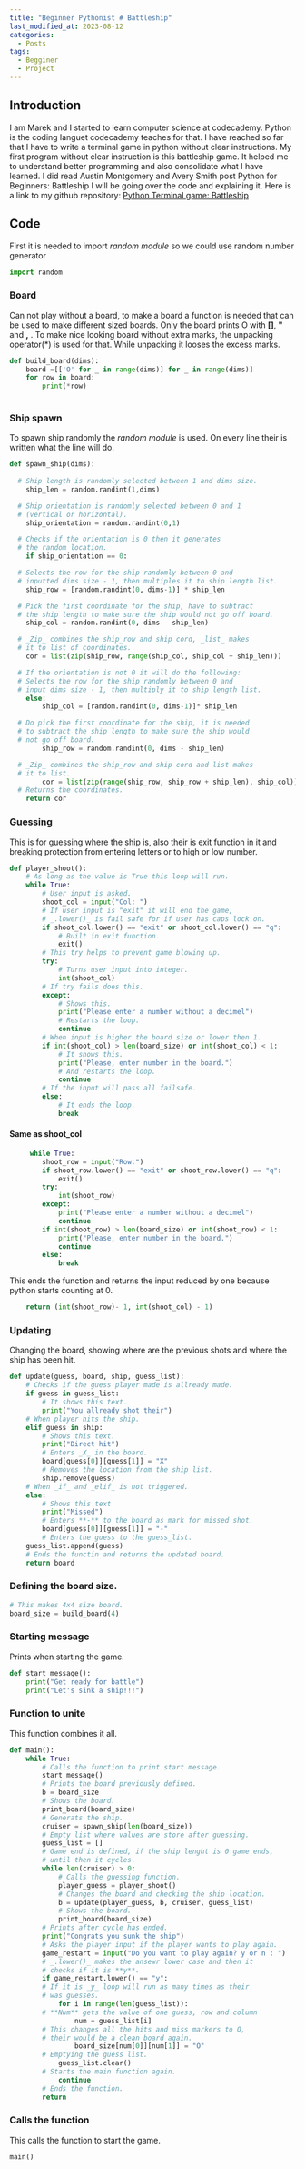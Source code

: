 ```yaml
---
title: "Beginner Pythonist # Battleship"
last_modified_at: 2023-08-12
categories:
  - Posts
tags:
  - Begginer
  - Project
---
```


## Introduction 

  I am Marek and I started to learn computer science at codecademy. Python is the coding languet codecademy teaches for that. I have reached so far that I have to write a terminal game in python without clear instructions. My first program without clear instruction is this battleship game. It helped me to understand better programming and also consolidate what I have learned. I did read Austin Montgomery and Avery Smith post Python for Beginners: Battleship
  I will be going over the code and explaining it.
  Here is a link to my github repository: [Python Terminal game: Battleship](https://github.com/MToome/Portfolio_Python_Battleship)

## Code

  First it is needed to import _random module_ so we could use random number generator
```python
import random
```

### Board

  Can not play without a board, to make a board a function is needed that can be used to make different sized boards. Only  the board prints O with **[]**, **"** and **,** . To make nice looking board without extra marks, the unpacking operator(*) is used for that. While unpacking it looses the excess marks.
```python
def build_board(dims):
    board =[['O' for _ in range(dims)] for _ in range(dims)]
    for row in board:
        print(*row)
       
```

### Ship spawn
  
  To spawn ship randomly the _random module_ is used. On every line their is written what the line will do.
```python
def spawn_ship(dims):
   
  # Ship length is randomly selected between 1 and dims size. 
    ship_len = random.randint(1,dims)

  # Ship orientation is randomly selected between 0 and 1
  # (vertical or horizontal).  
    ship_orientation = random.randint(0,1)

  # Checks if the orientation is 0 then it generates 
  # the random location.
    if ship_orientation == 0:

  # Selects the row for the ship randomly between 0 and 
  # inputted dims size - 1, then multiples it to ship length list.
    ship_row = [random.randint(0, dims-1)] * ship_len

  # Pick the first coordinate for the ship, have to subtract 
  # the ship length to make sure the ship would not go off board.
    ship_col = random.randint(0, dims - ship_len)

  # _Zip_ combines the ship_row and ship cord, _list_ makes 
  # it to list of coordinates.
    cor = list(zip(ship_row, range(ship_col, ship_col + ship_len)))

  # If the orientation is not 0 it will do the following:
  # Selects the row for the ship randomly between 0 and 
  # input dims size - 1, then multiply it to ship length list.
    else:
        ship_col = [random.randint(0, dims-1)]* ship_len

  # Do pick the first coordinate for the ship, it is needed
  # to subtract the ship length to make sure the ship would 
  # not go off board.
        ship_row = random.randint(0, dims - ship_len)

  # _Zip_ combines the ship_row and ship cord and list makes 
  # it to list.
        cor = list(zip(range(ship_row, ship_row + ship_len), ship_col))
  # Returns the coordinates.
    return cor
```

### Guessing
  This is for guessing where the ship is, also their is exit function in it and breaking protection from entering letters or to high or low number.
```python
def player_shoot():    
    # As long as the value is True this loop will run.
    while True:
        # User input is asked.
        shoot_col = input("Col: ") 
        # If user input is "exit" it will end the game, 
        # _.lower()_ is fail safe for if user has caps lock on.
        if shoot_col.lower() == "exit" or shoot_col.lower() == "q":
            # Built in exit function.
            exit()
        # This try helps to prevent game blowing up.
        try:
            # Turns user input into integer.
            int(shoot_col)
        # If try fails does this.
        except:
            # Shows this.
            print("Please enter a number without a decimel")
            # Restarts the loop.
            continue
        # When input is higher the board size or lower then 1. 
        if int(shoot_col) > len(board_size) or int(shoot_col) < 1:
            # It shows this.
            print("Please, enter number in the board.")
            # And restarts the loop.
            continue
        # If the input will pass all failsafe.
        else:
            # It ends the loop.
            break
```

#### Same as shoot_col
```python   
     while True:   
        shoot_row = input("Row:")
        if shoot_row.lower() == "exit" or shoot_row.lower() == "q":
            exit()
        try:
            int(shoot_row)
        except:
            print("Please enter a number without a decimel")
            continue
        if int(shoot_row) > len(board_size) or int(shoot_row) < 1:
            print("Please, enter number in the board.")
            continue
        else:
            break
```
  This ends the function and returns the input reduced by one because python starts counting at 0.
```python
    return (int(shoot_row)- 1, int(shoot_col) - 1)
```



### Updating
  Changing the board, showing where are the previous shots and where the ship has been hit.
```python
def update(guess, board, ship, guess_list):
    # Checks if the guess player made is allready made.
    if guess in guess_list:
        # It shows this text.
        print("You allready shot their")
    # When player hits the ship.
    elif guess in ship:
        # Shows this text.
        print("Direct hit")
        # Enters _X_ in the board.
        board[guess[0]][guess[1]] = "X"
        # Removes the location from the ship list.
        ship.remove(guess)
    # When _if_ and _elif_ is not triggered.
    else:
        # Shows this text
        print("Missed")
        # Enters **-** to the board as mark for missed shot.
        board[guess[0]][guess[1]] = "-"
        # Enters the guess to the guess_list.
    guess_list.append(guess)
    # Ends the functin and returns the updated board.
    return board
```

### Defining the board size.
```python
# This makes 4x4 size board.
board_size = build_board(4)
```

### Starting message
 Prints when starting the game.
```python
def start_message():
    print("Get ready for battle")
    print("Let's sink a ship!!!")
```
### Function to unite
 This function combines it all.
```python
def main():
    while True:
        # Calls the function to print start message.
        start_message()
        # Prints the board previously defined.
        b = board_size
        # Shows the board.
        print_board(board_size)
        # Generats the ship.
        cruiser = spawn_ship(len(board_size))  
        # Empty list where values are store after guessing.
        guess_list = []
        # Game end is defined, if the ship lenght is 0 game ends,
        # until then it cycles.
        while len(cruiser) > 0:
            # Calls the guessing function.
            player_guess = player_shoot()
            # Changes the board and checking the ship location.
            b = update(player_guess, b, cruiser, guess_list)
            # Shows the board.
            print_board(board_size)
        # Prints after cycle has ended.
        print("Congrats you sunk the ship")
        # Asks the player input if the player wants to play again.
        game_restart = input("Do you want to play again? y or n : ")
        # _.lower()_ makes the ansewr lower case and then it 
        # checks if it is **y**.
        if game_restart.lower() == "y":
        # If it is _y_ loop will run as many times as their
        # was guesses.
            for i in range(len(guess_list)):
        # **Num** gets the value of one guess, row and column
                num = guess_list[i]
        # This changes all the hits and miss markers to O, 
        # their would be a clean board again.
                board_size[num[0]][num[1]] = "O"
        # Emptying the guess list.
            guess_list.clear()
        # Starts the main function again.
            continue
        # Ends the function.
        return
```

### Calls the function
This calls the function to start the game.
```python
main()
```
